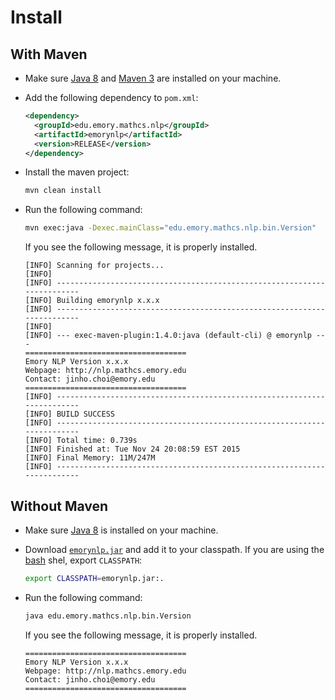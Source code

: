 # Install

## With Maven

* Make sure [Java 8](http://www.oracle.com/technetwork/java/javase/) and [Maven 3](https://maven.apache.org) are installed on your machine.
* Add the following dependency to `pom.xml`:

	```xml
    <dependency>
      <groupId>edu.emory.mathcs.nlp</groupId>
      <artifactId>emorynlp</artifactId>
      <version>RELEASE</version>
    </dependency>
	```
	
* Install the maven project:

	```bash
	mvn clean install
	```
	
* Run the following command:

	```bash
	mvn exec:java -Dexec.mainClass="edu.emory.mathcs.nlp.bin.Version"
	```

	If you see the following message, it is properly installed.

	```
	[INFO] Scanning for projects...
	[INFO]                                                                         
	[INFO] ------------------------------------------------------------------------
	[INFO] Building emorynlp x.x.x
	[INFO] ------------------------------------------------------------------------
	[INFO] 
	[INFO] --- exec-maven-plugin:1.4.0:java (default-cli) @ emorynlp ---
	====================================
	Emory NLP Version x.x.x
	Webpage: http://nlp.mathcs.emory.edu
	Contact: jinho.choi@emory.edu
	====================================
	[INFO] ------------------------------------------------------------------------
	[INFO] BUILD SUCCESS
	[INFO] ------------------------------------------------------------------------
	[INFO] Total time: 0.739s
	[INFO] Finished at: Tue Nov 24 20:08:59 EST 2015
	[INFO] Final Memory: 11M/247M
	[INFO] ------------------------------------------------------------------------
	```

## Without Maven

* Make sure [Java 8](http://www.oracle.com/technetwork/java/javase/) is installed on your machine.
* Download [`emorynlp.jar`]() and add it to your classpath. If you are using the [bash](https://www.gnu.org/software/bash/) shel, export `CLASSPATH`:

	```bash
	export CLASSPATH=emorynlp.jar:.
	```


* Run the following command:

	```bash
	java edu.emory.mathcs.nlp.bin.Version
	```

	If you see the following message, it is properly installed.

	```
	====================================
	Emory NLP Version x.x.x
	Webpage: http://nlp.mathcs.emory.edu
	Contact: jinho.choi@emory.edu
	====================================
	```
